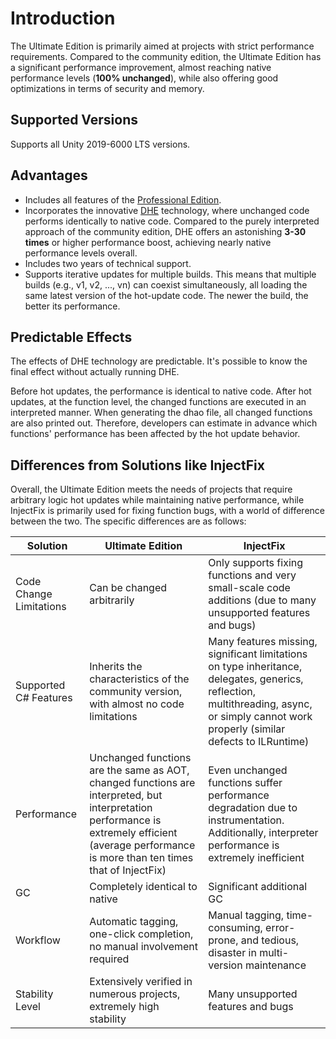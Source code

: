 # Introduction

The Ultimate Edition is primarily aimed at projects with strict performance requirements. Compared to the community edition, the Ultimate Edition has a significant performance improvement, almost reaching native performance levels (**100% unchanged**), while also offering good optimizations in terms of security and memory.

## Supported Versions

Supports all Unity 2019-6000 LTS versions.

## Advantages

- Includes all features of the [Professional Edition](../pro/intro).
- Incorporates the innovative [DHE](../differentialhybridexecution) technology, where unchanged code performs identically to native code. Compared to the purely interpreted approach of the community edition, DHE offers an astonishing **3-30 times** or higher performance boost, achieving nearly native performance levels overall.
- Includes two years of technical support.
- Supports iterative updates for multiple builds. This means that multiple builds (e.g., v1, v2, ..., vn) can coexist simultaneously, all loading the same latest version of the hot-update code. The newer the build, the better its performance.

## Predictable Effects

The effects of DHE technology are predictable. It's possible to know the final effect without actually running DHE.

Before hot updates, the performance is identical to native code. After hot updates, at the function level, the changed functions are executed in an interpreted manner. When generating the dhao file, all changed functions are also printed out. Therefore, developers can estimate in advance which functions' performance has been affected by the hot update behavior.

## Differences from Solutions like InjectFix

Overall, the Ultimate Edition meets the needs of projects that require arbitrary logic hot updates while maintaining native performance, while InjectFix is primarily used for fixing function bugs, with a world of difference between the two. The specific differences are as follows:

| Solution | Ultimate Edition | InjectFix |
|----------|------------------|-----------|
| Code Change Limitations | Can be changed arbitrarily | Only supports fixing functions and very small-scale code additions (due to many unsupported features and bugs) |
| Supported C# Features | Inherits the characteristics of the community version, with almost no code limitations | Many features missing, significant limitations on type inheritance, delegates, generics, reflection, multithreading, async, or simply cannot work properly (similar defects to ILRuntime) |
| Performance | Unchanged functions are the same as AOT, changed functions are interpreted, but interpretation performance is extremely efficient (average performance is more than ten times that of InjectFix) | Even unchanged functions suffer performance degradation due to instrumentation. Additionally, interpreter performance is extremely inefficient |
| GC | Completely identical to native | Significant additional GC |
| Workflow | Automatic tagging, one-click completion, no manual involvement required | Manual tagging, time-consuming, error-prone, and tedious, disaster in multi-version maintenance |
| Stability Level | Extensively verified in numerous projects, extremely high stability | Many unsupported features and bugs |
